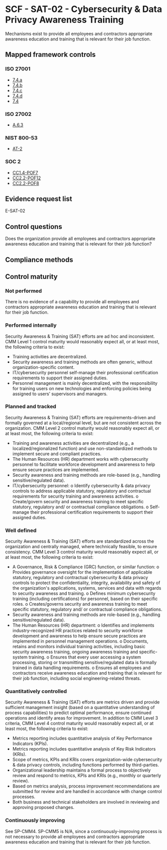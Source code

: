 # SCF - SAT-02 - Cybersecurity & Data Privacy Awareness Training
Mechanisms exist to provide all employees and contractors appropriate awareness education and training that is relevant for their job function.
## Mapped framework controls
### ISO 27001
- [7.4.a](../iso27001/7.md#74a)
- [7.4.b](../iso27001/7.md#74b)
- [7.4.c](../iso27001/7.md#74c)
- [7.4.d](../iso27001/7.md#74d)
- [7.4](../iso27001/7.md#74)

### ISO 27002
- [A.6.3](../iso27002/a-6.md#a63)

### NIST 800-53
- [AT-2](../nist80053/at-2.md)

### SOC 2
- [CC1.4-POF7](../soc2/cc14-pof7.md)
- [CC2.2-POF12](../soc2/cc22-pof12.md)
- [CC2.2-POF8](../soc2/cc22-pof8.md)

## Evidence request list
E-SAT-02

## Control questions
Does the organization provide all employees and contractors appropriate awareness education and training that is relevant for their job function?

## Compliance methods


## Control maturity
### Not performed
There is no evidence of a capability to provide all employees and contractors appropriate awareness education and training that is relevant for their job function.

### Performed internally
Security Awareness & Training (SAT) efforts are ad hoc and inconsistent. CMM Level 1 control maturity would reasonably expect all, or at least most, the following criteria to exist:
- Training activities are decentralized.
- Security awareness and training methods are often generic, without organization-specific content.
- IT/cybersecurity personnel self-manage their professional certification requirements to support their assigned duties.
- Personnel management is mainly decentralized, with the responsibility for training users on new technologies and enforcing policies being assigned to users’ supervisors and managers.

### Planned and tracked
Security Awareness & Training (SAT) efforts are requirements-driven and formally governed at a local/regional level, but are not consistent across the organization. CMM Level 2 control maturity would reasonably expect all, or at least most, the following criteria to exist:
- Training and awareness activities are decentralized (e.g., a localized/regionalized function) and use non-standardized methods to implement secure and compliant practices.
- The Human Resources (HR) department works with cybersecurity personnel to facilitate workforce development and awareness to help ensure secure practices are implemented.
- Security awareness and training methods are role-based (e.g., handling sensitive/regulated data).
- IT/cybersecurity personnel:
o	Identify cybersecurity & data privacy controls to address applicable statutory, regulatory and contractual requirements for security training and awareness activities.
o	Create/govern security and awareness training to meet specific statutory, regulatory and/ or contractual compliance obligations.
o	Self-manage their professional certification requirements to support their assigned duties.

### Well defined
Security Awareness & Training (SAT) efforts are standardized across the organization and centrally managed, where technically feasible, to ensure consistency. CMM Level 3 control maturity would reasonably expect all, or at least most, the following criteria to exist:
- A Governance, Risk & Compliance (GRC) function, or similar function:
o	Provides governance oversight for the implementation of applicable statutory, regulatory and contractual cybersecurity & data privacy controls to protect the confidentiality, integrity, availability and safety of the organization's applications, systems, services and data with regards to security awareness and training.
o	Defines minimum cybersecurity training (including certifications) for personnel, based on their specific roles.
o	Creates/governs security and awareness training to meet specific statutory, regulatory and/ or contractual compliance obligations.
- Security awareness and training methods are role-based (e.g., handling sensitive/regulated data).
- The Human Resources (HR) department:
o	Identifies and implements industry-recognized HR practices related to security workforce development and awareness to help ensure secure practices are implemented in personnel management operations.
o	Documents, retains and monitors individual training activities, including basic security awareness training, ongoing awareness training and specific-system training.
o	Ensures that every user accessing a system processing, storing or transmitting sensitive/regulated data is formally trained in data handling requirements.
o	Ensures all employees and contractors receive awareness education and training that is relevant for their job function, including social engineering-related threats.

### Quantitatively controlled
Security Awareness & Training (SAT) efforts are metrics driven and provide sufficient management insight (based on a quantitative understanding of process capabilities) to predict optimal performance, ensure continued operations and identify areas for improvement. In addition to CMM Level 3 criteria, CMM Level 4 control maturity would reasonably expect all, or at least most, the following criteria to exist:
- Metrics reporting includes quantitative analysis of Key Performance Indicators (KPIs).
- Metrics reporting includes quantitative analysis of Key Risk Indicators (KRIs).
- Scope of metrics, KPIs and KRIs covers organization-wide cybersecurity & data privacy controls, including functions performed by third-parties.
- Organizational leadership maintains a formal process to objectively review and respond to metrics, KPIs and KRIs (e.g., monthly or quarterly review).
- Based on metrics analysis, process improvement recommendations are submitted for review and are handled in accordance with change control processes.
- Both business and technical stakeholders are involved in reviewing and approving proposed changes.

### Continuously improving
See SP-CMM4. SP-CMM5 is N/A, since a continuously-improving process is not necessary to provide all employees and contractors appropriate awareness education and training that is relevant for their job function.
